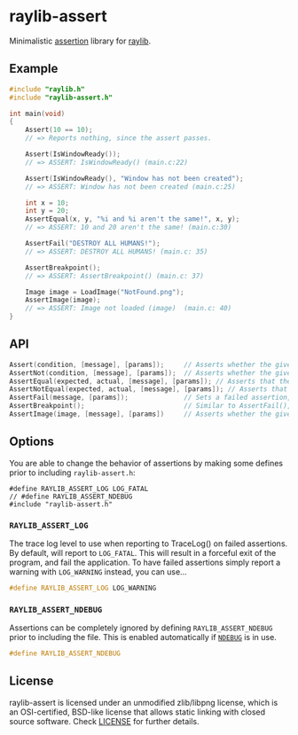# raylib-assert

Minimalistic [assertion](https://en.wikipedia.org/wiki/Assertion_(software_development)) library for [raylib](https://www.raylib.com).

## Example

``` c
#include "raylib.h"
#include "raylib-assert.h"

int main(void)
{
    Assert(10 == 10);
    // => Reports nothing, since the assert passes.

    Assert(IsWindowReady());
    // => ASSERT: IsWindowReady() (main.c:22)

    Assert(IsWindowReady(), "Window has not been created");
    // => ASSERT: Window has not been created (main.c:25)

    int x = 10;
    int y = 20;
    AssertEqual(x, y, "%i and %i aren't the same!", x, y);
    // => ASSERT: 10 and 20 aren't the same! (main.c:30)

    AssertFail("DESTROY ALL HUMANS!");
    // => ASSERT: DESTROY ALL HUMANS! (main.c: 35)

    AssertBreakpoint();
    // => ASSERT: AssertBreakpoint() (main.c: 37)

    Image image = LoadImage("NotFound.png");
    AssertImage(image);
    // => ASSERT: Image not loaded (image)  (main.c: 40)
}
```

## API

``` c
Assert(condition, [message], [params]);     // Asserts whether the given condition is true, with the given message parameters.
AssertNot(condition, [message], [params]);  // Asserts whether the given condition is false.
AssertEqual(expected, actual, [message], [params]); // Asserts that the expected parameter is the same as the actual parameter.
AssertNotEqual(expected, actual, [message], [params]); // Asserts that the expected parameter is not the same as the actual parameter.
AssertFail(message, [params]);              // Sets a failed assertion, with the given message.
AssertBreakpoint();                         // Similar to AssertFail(), without a message.
AssertImage(image, [message], [params])     // Asserts whether the given image has been loaded properly.
```

## Options

You are able to change the behavior of assertions by making some defines prior to including `raylib-assert.h`:
```
#define RAYLIB_ASSERT_LOG LOG_FATAL
// #define RAYLIB_ASSERT_NDEBUG
#include "raylib-assert.h"
```

### `RAYLIB_ASSERT_LOG`

The trace log level to use when reporting to TraceLog() on failed assertions. By default, will report to `LOG_FATAL`. This will result in a forceful exit of the program, and fail the application. To have failed assertions simply report a warning with `LOG_WARNING` instead, you can use...

``` c
#define RAYLIB_ASSERT_LOG LOG_WARNING
```

### `RAYLIB_ASSERT_NDEBUG`

Assertions can be completely ignored by defining `RAYLIB_ASSERT_NDEBUG` prior to including the file. This is enabled automatically if [`NDEBUG`](https://www.oreilly.com/library/view/c-in-a/059600298X/re171.html) is in use.

``` c
#define RAYLIB_ASSERT_NDEBUG
```

## License

raylib-assert is licensed under an unmodified zlib/libpng license, which is an OSI-certified, BSD-like license that allows static linking with closed source software. Check [LICENSE](LICENSE) for further details.

